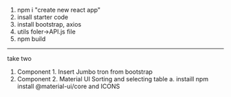 1. npm i "create new react app"
2. insall starter code
3. install bootstrap, axios 
4. utils foler->API.js file
5. npm build 

____________

take two 
1. Component 1. Insert Jumbo tron from bootstrap 
1. Component 2. Material UI Sorting and selecting table 
    a. instaill npm install @material-ui/core and ICONS 